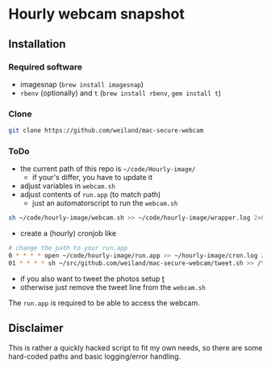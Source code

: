 # Hourly webcam snapshot

## Installation

### Required software
* imagesnap (`brew install imagesnap`)
* `rbenv` (optionally) and `t` (`brew install rbenv`, `gem install t`)

### Clone
```sh
git clone https://github.com/weiland/mac-secure-webcam
```

### ToDo
* the current path of this repo is `~/code/Hourly-image/`
  * if your's differ, you have to update it
* adjust variables in `webcam.sh`
* adjust contents of `run.app` (to match path)
  * just an automatorscript to run the `webcam.sh`
```sh
sh ~/code/hourly-image/webcam.sh >> ~/code/hourly-image/wrapper.log 2>&1
```

* create a (hourly) cronjob like
```sh
# change the path to your run.app
0 * * * * open ~/code/hourly-image/run.app >> ~/hourly-image/cron.log 2>&1
01 * * * * sh ~/src/github.com/weiland/mac-secure-webcam/tweet.sh >> /tmp/cron.log 2>&1
```
* if you also want to tweet the photos setup [t](https://github.com/sferik/t)
* otherwise just remove the tweet line from the `webcam.sh`

The `run.app` is required to be able to access the webcam.

## Disclaimer

This is rather a quickly hacked script to fit my own needs, so there are 
some hard-coded paths and basic logging/error handling.
